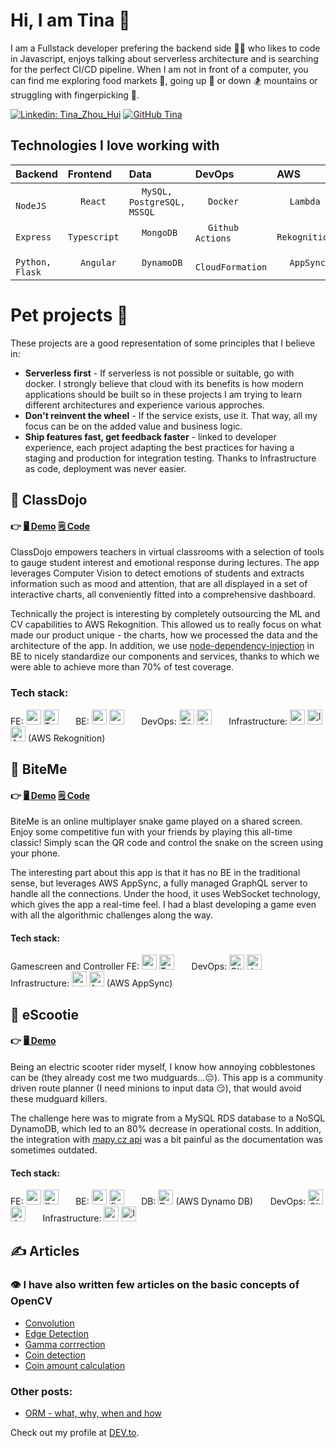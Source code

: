 # Hi, I am Tina 👋

I am a Fullstack developer prefering the backend side 👩‍💻 who likes to code in Javascript, enjoys talking about serverless architecture and is searching for the perfect CI/CD pipeline. When I am not in front of a computer, you can find me exploring food markets 🥡, going up 🥾 or down 🏂 mountains or struggling with fingerpicking 🎸.

[![Linkedin: Tina_Zhou_Hui](https://img.shields.io/badge/-Tina_Zhou_Hui-blue?style=flat-square&logo=Linkedin&logoColor=white&link=https://www.linkedin.com/in/tinazhouhui/)](https://www.linkedin.com/in/tinazhouhui/)
[![GitHub Tina](https://img.shields.io/github/followers/tinazhouhui?label=follow&style=social)](https://github.com/tinazhouhui)

## Technologies I love working with
| Backend | Frontend | Data | DevOps | AWS | API | 
| :--- | :--- | :--- | :--- | :--- | :--- |
| <img width="16px" src="https://the-guild.dev//blog-assets/nodejs-esm/nodejs_logo.png" />  `NodeJS` | <img width="16px" src="https://cdn.jsdelivr.net/gh/devicons/devicon/icons/react/react-original.svg" />  `React` | <img width="16px" src="https://cdn.jsdelivr.net/gh/devicons/devicon/icons/mysql/mysql-original.svg" />  `MySQL, PostgreSQL, MSSQL` | <img width="16px" src="https://rtask.thinkr.fr/wp-content/uploads/moby-logo.png" />  `Docker` | <img width="16px" src="https://upload.wikimedia.org/wikipedia/commons/thumb/5/5c/Amazon_Lambda_architecture_logo.svg/1200px-Amazon_Lambda_architecture_logo.svg.png" />  `Lambda` | <img width="16px" src="https://cdn.jsdelivr.net/gh/devicons/devicon/icons/graphql/graphql-plain.svg" />  `GraphQL` |
| <img width="16px" src="https://symbols.getvecta.com/stencil_79/88_expressjs-icon.54bb6035d3.jpg" />  `Express` | <img width="16px" src="https://cdn.jsdelivr.net/gh/devicons/devicon/icons/typescript/typescript-original.svg" />  `Typescript` | <img width="16px" src="https://cdn.jsdelivr.net/gh/devicons/devicon/icons/mongodb/mongodb-original.svg" />  `MongoDB` | <img width="16px" src="https://archive.org/download/github.com-actions-starter-workflows_-_2020-01-25_22-21-15/cover.jpg" />  `Github Actions` | <img width="16px" src="https://hackster.imgix.net/uploads/attachments/812417/68747470733a2f2f73332e616d617a6f6e6177732e636f6d2f6177737365727669636562726f6b65722f69636f6e732f416d617a6f6e52656b6f676e6974696f6e5f4c415247452e706e67.png?auto=compress%2Cformat&w=400&h=300&fit=max" />  `Rekognition` | <img width="16px" src="https://lh3.googleusercontent.com/-XvJzhz3pfH0/XjYG_xWkESI/AAAAAAAAJ9c/AYlgAtRknEU2W5fMcFhQoL6rmO8EBtIDQCK8BGAsYHg/s0/2020-02-01.png" />  `REST` |
| <img width="16px" src="https://cdn.jsdelivr.net/gh/devicons/devicon/icons/python/python-original.svg" />  `Python, Flask` | <img width="16px" src="https://cdn.jsdelivr.net/gh/devicons/devicon/icons/angularjs/angularjs-original.svg" />  `Angular` | <img width="16px" src="https://upload.wikimedia.org/wikipedia/commons/f/fd/DynamoDB.png" />  `DynamoDB` | <img width="16px" src="https://cdn.freebiesupply.com/logos/large/2x/aws-cloudformation-logo-png-transparent.png" />  `CloudFormation` | <img width="16px" src="https://encrypted-tbn0.gstatic.com/images?q=tbn:ANd9GcTRQV2FLjhIZLntvJwSJTeqL8u7Ao0rBn56XsYBACF080iHw7JwgTYxC4itT3YrO4qTopI&usqp=CAU" />  `AppSync` | <img width="16px" src="https://cdn.worldvectorlogo.com/logos/openapi-1.svg" />  `OpenAPI` |


# Pet projects 💪
These projects are a good representation of some principles that I believe in:
- **Serverless first** - If serverless is not possible or suitable, go with docker. I strongly believe that cloud with its benefits is how modern applications should be built so in these projects I am trying to learn different architectures and experience various approches. 
- **Don't reinvent the wheel** - If the service exists, use it. That way, all my focus can be on the added value and business logic.
- **Ship features fast, get feedback faster** - linked to developer experience, each project adapting the best practices for having a staging and production for integration testing. Thanks to Infrastructure as code, deployment was never easier.

## 🥋 ClassDojo  
#### 👉 [🖥️ Demo](https://www.staging.classdojo.ninja) [🗒️ Code](https://github.com/class-dojo) 
ClassDojo empowers teachers in virtual classrooms with a selection of tools to gauge student interest and emotional response during lectures. The app leverages Computer Vision to detect emotions of students and extracts information such as mood and attention, that are all displayed in a set of interactive charts, all conveniently fitted into a comprehensive dashboard.

Technically the project is interesting by completely outsourcing the ML and CV capabilities to AWS Rekognition. This allowed us to really focus on what made our product unique - the charts, how we processed the data and the architecture of the app. In addition, we use [node-dependency-injection](https://www.npmjs.com/package/node-dependency-injection) in BE to nicely standardize our components and services, thanks to which we were able to achieve more than 70% of test coverage.

### Tech stack:
FE: <img src="https://cdn.jsdelivr.net/gh/devicons/devicon/icons/react/react-original.svg" width="24px" title="react"/> <img src="https://cdn.jsdelivr.net/gh/devicons/devicon/icons/typescript/typescript-original.svg"  width="24px" title="Typescript" /> &nbsp; &nbsp; &nbsp; 
BE: <img src="https://the-guild.dev//blog-assets/nodejs-esm/nodejs_logo.png" width="24px" title="node js"/> <img src="https://symbols.getvecta.com/stencil_79/88_expressjs-icon.54bb6035d3.jpg" width="24px" title="express" /> &nbsp; &nbsp; &nbsp; 
DevOps: <img src="https://archive.org/download/github.com-actions-starter-workflows_-_2020-01-25_22-21-15/cover.jpg" width="24px" title="Github Actions" /> <img src="https://rtask.thinkr.fr/wp-content/uploads/moby-logo.png" height="24px" title="docker" /> &nbsp; &nbsp; &nbsp; 
Infrastructure: <img src="https://pbs.twimg.com/profile_images/1473756532827246593/KRgw2UkV_400x400.jpg" width="24px" height="24px" title="aws"/> <img src="https://upload.wikimedia.org/wikipedia/commons/thumb/5/5c/Amazon_Lambda_architecture_logo.svg/1200px-Amazon_Lambda_architecture_logo.svg.png" height="24px" title="lambda" /> <img src="https://hackster.imgix.net/uploads/attachments/812417/68747470733a2f2f73332e616d617a6f6e6177732e636f6d2f6177737365727669636562726f6b65722f69636f6e732f416d617a6f6e52656b6f676e6974696f6e5f4c415247452e706e67.png?auto=compress%2Cformat&w=400&h=300&fit=max" height="24px" title="AWS Rekognition"/> (AWS Rekognition) &nbsp; &nbsp; &nbsp; 

## 🐍 BiteMe 
#### 👉 [🖥️ Demo](https://gamescreen.startbite.me) [🗒️ Code](https://github.com/snake-biteme) 
BiteMe is an online multiplayer snake game played on a shared screen. Enjoy some competitive fun with your friends by playing this all-time classic! Simply scan the QR code and control the snake on the screen using your phone.

The interesting part about this app is that it has no BE in the traditional sense, but leverages AWS AppSync, a fully managed GraphQL server to handle all the connections. Under the hood, it uses WebSocket technology, which gives the app a real-time feel. I had a blast developing a game even with all the algorithmic challenges along the way.

#### Tech stack:
Gamescreen and Controller FE: <img src="https://cdn.jsdelivr.net/gh/devicons/devicon/icons/react/react-original.svg" width="24px" title="react"/> <img src="https://cdn.jsdelivr.net/gh/devicons/devicon/icons/typescript/typescript-original.svg"  width="24px" title="Typescript" /> &nbsp; &nbsp; &nbsp; 
DevOps: <img src="https://archive.org/download/github.com-actions-starter-workflows_-_2020-01-25_22-21-15/cover.jpg" width="24px" title="Github Actions" /> <img src="https://rtask.thinkr.fr/wp-content/uploads/moby-logo.png" height="24px" title="docker" /> &nbsp; &nbsp; &nbsp; 
Infrastructure: <img src="https://pbs.twimg.com/profile_images/1473756532827246593/KRgw2UkV_400x400.jpg" width="24px" height="24px" title="aws"/> <img src="https://encrypted-tbn0.gstatic.com/images?q=tbn:ANd9GcTRQV2FLjhIZLntvJwSJTeqL8u7Ao0rBn56XsYBACF080iHw7JwgTYxC4itT3YrO4qTopI&usqp=CAU" width="24px" title="AppSync"/> (AWS AppSync)

## 🛴 eScootie  
#### 👉 [🖥️ Demo](https://escootie.net/)
Being an electric scooter rider myself, I know how annoying cobblestones can be (they already cost me two mudguards...😔). This app is a community driven route planner (I need minions to input data 😏), that would avoid these mudguard killers. 

The challenge here was to migrate from a MySQL RDS database to a NoSQL DynamoDB, which led to an 80% decrease in operational costs. In addition, the integration with [mapy.cz api](https://api.mapy.cz/) was a bit painful as the documentation was sometimes outdated. 

#### Tech stack:
FE: <img src="https://cdn.jsdelivr.net/gh/devicons/devicon/icons/react/react-original.svg" width="24px" title="react"/> <img src="https://cdn.freebiesupply.com/logos/large/2x/flow-logo-png-transparent.png"  height="24px" title="flow"/> &nbsp; &nbsp; &nbsp; 
BE: <img src="https://upload.wikimedia.org/wikipedia/commons/thumb/c/c3/Python-logo-notext.svg/1200px-Python-logo-notext.svg.png" width="24px" title="python"/> 
<img src="https://miro.medium.com/max/438/1*0G5zu7CnXdMT9pGbYUTQLQ.png" height="24px" title="flask"/> 
&nbsp; &nbsp; &nbsp; 
DB: <img src="https://upload.wikimedia.org/wikipedia/commons/f/fd/DynamoDB.png" width="24px" title="Dynamo DB" /> (AWS Dynamo DB) &nbsp; &nbsp; &nbsp; 
DevOps: <img src="https://archive.org/download/github.com-actions-starter-workflows_-_2020-01-25_22-21-15/cover.jpg" width="24px" title="Github Actions"/> <img src="https://rtask.thinkr.fr/wp-content/uploads/moby-logo.png" height="24px" title="docker" /> &nbsp; &nbsp; &nbsp; 
Infrastructure: <img src="https://pbs.twimg.com/profile_images/1473756532827246593/KRgw2UkV_400x400.jpg" width="24px" height="24px" title="aws"/> <img src="https://upload.wikimedia.org/wikipedia/commons/thumb/5/5c/Amazon_Lambda_architecture_logo.svg/1200px-Amazon_Lambda_architecture_logo.svg.png" height="24px" title="lambda" />  &nbsp; &nbsp; &nbsp; 


## ✍️ Articles
### 👁️ I have also written few articles on the basic concepts of OpenCV
- [Convolution](https://dev.to/tinazhouhui/discovering-open-cv-using-python-2iak)
- [Edge Detection](https://dev.to/tinazhouhui/discovering-opencv-using-python-edge-detection-185g)
- [Gamma corrrection](https://dev.to/tinazhouhui/discovering-opencv-with-python-gamma-correction-3cnh)
- [Coin detection](https://dev.to/tinazhouhui/coin-detection-discovering-opencv-with-python-1ka1)
- [Coin amount calculation](https://dev.to/tinazhouhui/coin-amount-calculation-discovering-opencv-with-python-52gn)

### Other posts:
- [ORM - what, why, when and how](https://dev.to/tinazhouhui/introduction-to-object-relational-mapping-the-what-why-when-and-how-of-orm-nb2)

Check out my profile at [DEV.to](https://dev.to/tinazhouhui).
